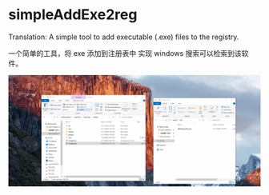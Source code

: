 # simpleAddExe2reg

Translation: A simple tool to add executable (.exe) files to the registry.

一个简单的工具，将 exe 添加到注册表中 实现 windows 搜索可以检索到该软件。

![](./doc/Animation.gif)
